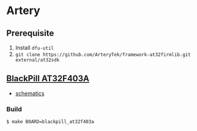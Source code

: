 # Artery

## Prerequisite

1. Install `dfu-util`
2. `git clone https://github.com/ArteryTek/framework-at32firmlib.git external/at32sdk`

## [BlackPill AT32F403A](https://github.com/WeActStudio/WeActStudio.BlackPill)
- [schematics](https://github.com/WeActStudio/WeActStudio.BlackPill/blob/main/HDK/AT32F403A/BlackPill_AT32F403ACxU_V10%20SchDoc.pdf)

### Build

```shell
$ make BOARD=blackpill_at32f403a
```
